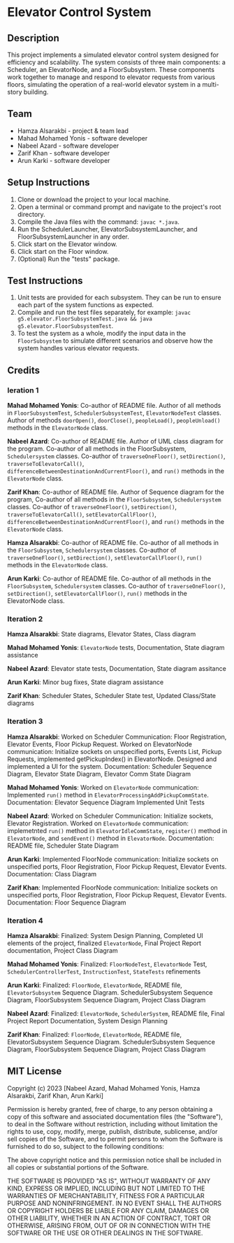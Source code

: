 # Elevator Control System

## Description

This project implements a simulated elevator control system designed for efficiency and scalability. The system consists of three main components: a Scheduler, an ElevatorNode, and a FloorSubsystem. These components work together to manage and respond to elevator requests from various floors, simulating the operation of a real-world elevator system in a multi-story building.

## Team

- Hamza Alsarakbi - project & team lead
- Mahad Mohamed Yonis - software developer
- Nabeel Azard - software developer
- Zarif Khan - software developer
- Arun Karki - software developer

## Setup Instructions

1. Clone or download the project to your local machine.
2. Open a terminal or command prompt and navigate to the project's root directory.
3. Compile the Java files with the command: `javac *.java`.
4. Run the SchedulerLauncher, ElevatorSubsystemLauncher, and FloorSubsystemLauncher in any order.
5. Click start on the Elevator window.
6. Click start on the Floor window.
7. (Optional) Run the "tests" package.

## Test Instructions

1. Unit tests are provided for each subsystem. They can be run to ensure each part of the system functions as expected.
2. Compile and run the test files separately, for example: `javac g5.elevator.FloorSubsystemTest.java && java g5.elevator.FloorSubsystemTest`.
3. To test the system as a whole, modify the input data in the `FloorSubsystem` to simulate different scenarios and observe how the system handles various elevator requests.

## Credits

### Ieration 1

__Mahad Mohamed Yonis__: Co-author of README file. Author of all methods in `FloorSubsystemTest`, `SchedulerSubsystemTest`, `ElevatorNodeTest` classes. Author of methods `doorOpen()`, `doorClose()`, `peopleLoad()`, `peopleUnload()` methods in the `ElevatorNode` class.

__Nabeel Azard__: Co-author of README file. Author of UML class diagram for the program. Co-author of all methods in the FloorSubsystem, `Schedulersystem` classes. Co-author of `traverseOneFloor()`, `setDirection()`, `traverseToElevatorCall()`, `differenceBetweenDestinationAndCurrentFloor()`,  and `run()` methods in the `ElevatorNode` class.

__Zarif Khan__: Co-author of README file. Author of Sequence diagram for the program, Co-author of all methods in the `FloorSubsystem`, `Schedulersystem` classes. Co-author of `traverseOneFloor()`, `setDirection()`, `traverseToElevatorCall()`, `setElevatorCallFloor()`, `differenceBetweenDestinationAndCurrentFloor()`, and `run()` methods in the `ElevatorNode` class.

__Hamza Alsarakbi__: Co-author of README file. Co-author of all methods in the `FloorSubsystem`, `Schedulersystem` classes. Co-author of `traverseOneFloor()`, `setDirection()`, `setElevatorCallFloor()`,  `run()` methods in the `ElevatorNode` class.

__Arun Karki__: Co-author of README file. Co-author of all methods in the `FloorSubsystem`, `Schedulersystem` classes. Co-author of `traverseOneFloor()`, `setDirection()`, `setElevatorCallFloor()`,  `run()` methods in the ElevatorNode class.

### Iteration 2

__Hamza Alsarakbi__: State diagrams, Elevator States, Class diagram

__Mahad Mohamed Yonis__: `ElevatorNode` tests, Documentation, State diagram assistance

__Nabeel Azard__: Elevator state tests, Documentation, State diagram assitance

__Arun Karki__: Minor bug fixes, State diagram assistance

__Zarif Khan__: Scheduler States, Scheduler State test, Updated Class/State diagrams

### Iteration 3

__Hamza Alsarakbi__:
Worked on Scheduler Communication: Floor Registration, Elevator Events, Floor Pickup Request.
Worked on ElevatorNode communication: Initialize sockets on unspecified ports, Events List, Pickup Requests, implemented getPickupIndex() in ElevatorNode. Designed and implemented a UI for the system.
Documentation: Scheduler Sequence Diagram, Elevator State Diagram, Elevator Comm State Diagram

__Mahad Mohamed Yonis__:
Worked on `ElevatorNode` communication: Implemented `run()` method in `ElevatorProcessingAddPickupCommState`.
Documentation: Elevator Sequence Diagram
Implemented Unit Tests

__Nabeel Azard__:
Worked on Scheduler Communication: Initialize sockets, Elevator Registration.
Worked on `ElevatorNode` communication: implemetnted `run()` method in `ElevatorIdleCommState`, `register()` method in `ElevatorNode`, and `sendEvent()` method in `ElevatorNode`.
Documentation: README file, Scheduler State Diagram

__Arun Karki__:
Implemented FloorNode communication: Initialize sockets on unspecified ports, Floor Registration, Floor Pickup Request, Elevator Events.
Documentation: Class Diagram

__Zarif Khan__:
Implemented FloorNode communication: Initialize sockets on unspecified ports, Floor Registration, Floor Pickup Request, Elevator Events.
Documentation: Floor Sequence Diagram

### Iteration 4

__Hamza Alsarakbi__:
Finalized: System Design Planning, Completed UI elements of the project, finalized `ElevatorNode`, Final Project Report documentation, Project Class Diagram

__Mahad Mohamed Yonis__:
Finalized: `FloorNodeTest`, `ElevatorNode` Test, `SchedulerControllerTest`, `InstructionTest`, `StateTests` refinements

__Arun Karki__:
Finalized: `FloorNode`, `ElevatorNode`, README file, `ElevatorSubsystem` Sequence Diagram. SchedulerSubsystem Sequence Diagram, FloorSubsystem Sequence Diagram, Project Class Diagram

__Nabeel Azard__:
Finalized: `ElevatorNode`, `SchedulerSystem`, README file, Final Project Report Documentation, System Design Planning

__Zarif Khan__:
Finalized: `FloorNode`, `ElevatorNode`, README file, ElevatorSubsystem Sequence Diagram. SchedulerSubsystem Sequence Diagram, FloorSubsystem Sequence Diagram, Project Class Diagram

## MIT License

Copyright (c) 2023 [Nabeel Azard, Mahad Mohamed Yonis, Hamza Alsarakbi, Zarif Khan, Arun Karki]

Permission is hereby granted, free of charge, to any person obtaining a copy of this software and associated documentation files (the "Software"), to deal in the Software without restriction, including without limitation the rights to use, copy, modify, merge, publish, distribute, sublicense, and/or sell copies of the Software, and to permit persons to whom the Software is furnished to do so, subject to the following conditions:

The above copyright notice and this permission notice shall be included in all copies or substantial portions of the Software.

THE SOFTWARE IS PROVIDED "AS IS", WITHOUT WARRANTY OF ANY KIND, EXPRESS OR IMPLIED, INCLUDING BUT NOT LIMITED TO THE WARRANTIES OF MERCHANTABILITY, FITNESS FOR A PARTICULAR PURPOSE AND NONINFRINGEMENT. IN NO EVENT SHALL THE AUTHORS OR COPYRIGHT HOLDERS BE LIABLE FOR ANY CLAIM, DAMAGES OR OTHER LIABILITY, WHETHER IN AN ACTION OF CONTRACT, TORT OR OTHERWISE, ARISING FROM, OUT OF OR IN CONNECTION WITH THE SOFTWARE OR THE USE OR OTHER DEALINGS IN THE SOFTWARE.
